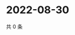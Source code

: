 # 2022-08-30

共 0 条

<!-- BEGIN WEIBO -->
<!-- 最后更新时间 Tue Aug 30 2022 20:35:44 GMT+0800 (China Standard Time) -->

<!-- END WEIBO -->
